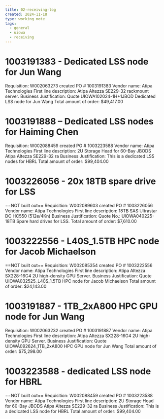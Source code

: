 ```yaml
---
title: 02-receiving-log
created: 2024-11-18
type: working note
tags:
  - general
  - uiowa
  - receiving
---
```

# 1003191383 - Dedicated LSS node for Jun Wang

Requisition: W002063273 created PO # 1003191383
Vendor name: Atipa Technologies
First line description: Atipa Altezza SE229-32 rackmount server.
Business Justification: Quote UIOWA102024-1H+1JBOD Dedicated LSS node for Jun Wang
Total amount of order: $49,417.00

# 1003191888 – Dedicated LSS nodes for Haiming Chen

Requisition: W002088459 created PO # 1003223588
Vendor name: Atipa Technologies
First line description: 2U Storage Head for 60-Bay JBODS Atipa Altezza SE229-32 ra
Business Justification: This is a dedicated LSS nodes for HBRL
Total amount of order: $99,404.00

# 1003226056 - 20x 18TB spare drive for LSS
==NOT built out==
Requisition: W002089603 created PO # 1003226056
Vendor name: Atipa Technologies
First line description: 18TB SAS Ultrastar DC HC550 (512e/4Kn)
Business Justification: Quote No.: UIOWA040225-18TB Spare hard drives for LSS.
Total amount of order: $7,610.00

# 1003222556 - L40S_1.5TB HPC node for Jacob Michaelson
==NOT built out==
Requisition: W002085354 created PO # 1003222556
Vendor name: Atipa Technologies
First line description: Atipa Altezza SX228-16G4 2U high-density GPU Server.
Business Justification: Quote UIOWA032525_L40S_1.5TB HPC node for Jacob Michaelson
Total amount of order: $24,143.00

# 1003191887 - 1TB_2xA800 HPC GPU node for Jun Wang

Requisition: W002063232 created PO # 1003191887
Vendor name: Atipa Technologies
First line description: Atipa Altezza SX228-16G4 2U high-density GPU Server.
Business Justification: Quote UIOWA092624_1TB_2xA800 HPC GPU node for Jun Wang
Total amount of order: $75,298.00

# 1003223588 - dedicated LSS node for HBRL
==NOT built out==
Requisition: W002088459 created PO # 1003223588
Vendor name: Atipa Technologies
First line description: 2U Storage Head for 60-Bay JBODS Atipa Altezza SE229-32 ra
Business Justification: This is a dedicated LSS node for HBRL
Total amount of order: $99,404.00